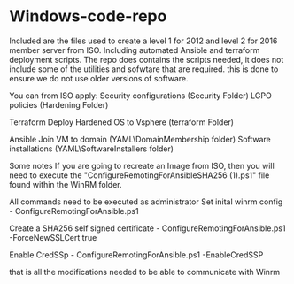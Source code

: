# Windows-code-repo
Included are the files used to create a level 1 for 2012 and level 2 for 2016 member server from ISO. Including automated Ansible and terraform deployment scripts. The repo does contains the scripts needed, it does not include some of the utilities and sofwtare that are required. this is done to ensure we do not use older versions of software.

 You can from ISO apply: 
    Security configurations (Security Folder)
    LGPO policies (Hardening Folder)
    
 Terraform 
    Deploy Hardened OS to Vsphere (terraform Folder)
 
 Ansible 
     Join VM to domain (YAML\DomainMembership folder)
     Software installations (YAML\SoftwareInstallers folder)

Some notes
If you are going to recreate an Image from ISO, then you will need to execute the "ConfigureRemotingForAnsibleSHA256 (1).ps1" file found within the WinRM folder.

All commands need to be executed as administrator 
Set inital winrm config - ConfigureRemotingForAnsible.ps1

Create a SHA256 self signed certificate - ConfigureRemotingForAnsible.ps1 -ForceNewSSLCert true

Enable CredSSp - ConfigureRemotingForAnsible.ps1 -EnableCredSSP    

that is all the modifications needed to be able to communicate with Winrm
